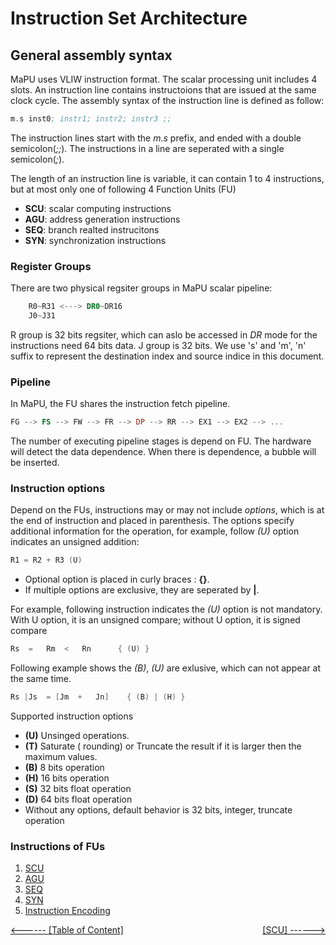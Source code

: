 # Instruction Set Architecture
## General assembly syntax
MaPU uses VLIW instruction format. The scalar processing unit includes 4 slots. 
An instruction line contains instructoions that are issued at the same clock cycle. 
The assembly syntax of the instruction line is defined as follow:
```asm
m.s inst0; instr1; instr2; instr3 ;;
```
The instruction lines start with the *m.s* prefix, and ended with a double semicolon(*;;*). 
The instructions in a line are seperated with a single semicolon(*;*).

The length of an instruction line is variable, it can contain 1 to 4 instructions, but at most only one of following 4 
Function Units (FU)
* **SCU**: scalar computing instructions
* **AGU**: address generation instructions
* **SEQ**: branch realted instrucitons
* **SYN**: synchronization instructions 

### Register Groups
There are two physical regsiter groups in MaPU scalar pipeline:
```asm
    R0~R31 <---> DR0~DR16
    J0~J31
```
R group is 32 bits regsiter, which can aslo be accessed in *DR* mode for the instructions need 64 bits data. J group is 32 bits. 
We use 's' and 'm', 'n'  suffix to represent the destination index and source indice in this document. 

### Pipeline
In MaPU, the FU shares the instruction fetch pipeline.
```asm
FG --> FS --> FW --> FR --> DP --> RR --> EX1 --> EX2 --> ... 
```
The number of executing pipeline stages is depend on FU. The hardware will detect the data dependence. 
When there is dependence, a bubble will be inserted.

### Instruction options
Depend on the FUs, instructions may or may not include *options*, which is at the end of instruction and placed in parenthesis. The options specify additional information for the operation, for example, follow *(U)* option indicates an unsigned addition:
```asm
R1 = R2 + R3 (U)
```
* Optional option is placed in curly braces : **{}**.
* If multiple options are exclusive, they are seperated by **\|**.   

For example, following instruction indicates the *(U)* option is not mandatory. 
With U option, it is an unsigned compare; without U option, it is signed compare
```asm
Rs	=	Rm	<	Rn		{ (U) }
```
Following example shows the *(B)*, *(U)* are exlusive, which can not appear at the same time.
```asm
Rs |Js 	= [Jm  +   Jn]    { (B) | (H) }  
```
Supported instruction options
* **(U)** Unsinged operations. 
* **(T)** Saturate ( rounding) or Truncate the result if it is larger then the maximum values.
* **(B)** 8 bits operation
* **(H)** 16 bits operation
* **(S)** 32 bits float operation
* **(D)** 64 bits float operation
* Without any options, default behavior is 32 bits, integer, truncate operation

### Instructions of FUs 
1. [SCU](SCU)
2. [AGU](AGU)
3. [SEQ](SEQ)
4. [SYN](SYN)
5. [Instruction Encoding](Encoding)

[\<------ \[Table of Content\]](../index) <span style="float:right">  [\[SCU\] ------>](SCU)  </span>

